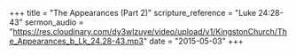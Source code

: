 +++
title = "The Appearances (Part 2)"
scripture_reference = "Luke 24:28-43"
sermon_audio = "https://res.cloudinary.com/dy3wlzuye/video/upload/v1/KingstonChurch/The_Appearances_b_Lk_24.28-43.mp3"
date = "2015-05-03"
+++
